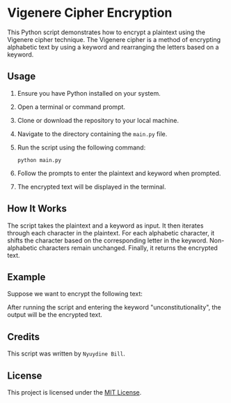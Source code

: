 # Vigenere Cipher Encryption

This Python script demonstrates how to encrypt a plaintext using the Vigenere cipher technique. The Vigenere cipher is a method of encrypting alphabetic text by using a keyword and rearranging the letters based on a keyword.

## Usage

1. Ensure you have Python installed on your system.
2. Open a terminal or command prompt.
3. Clone or download the repository to your local machine.
4. Navigate to the directory containing the `main.py` file.
5. Run the script using the following command:

    ```
    python main.py
    ```

6. Follow the prompts to enter the plaintext and keyword when prompted.
7. The encrypted text will be displayed in the terminal.

## How It Works

The script takes the plaintext and a keyword as input. It then iterates through each character in the plaintext. For each alphabetic character, it shifts the character based on the corresponding letter in the keyword. Non-alphabetic characters remain unchanged. Finally, it returns the encrypted text.

## Example

Suppose we want to encrypt the following text:


After running the script and entering the keyword "unconstitutionality", the output will be the encrypted text.

## Credits

This script was written by `Nyuydine Bill`.

## License

This project is licensed under the [MIT License](LICENSE).
